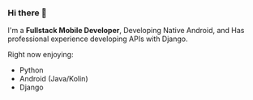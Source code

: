 
### Hi there 👋

I'm a **Fullstack Mobile Developer**, Developing Native Android, and Has professional experience developing APIs with Django.

Right now enjoying: 
- Python
- Android (Java/Kolin)
- Django
<!-- dev -->
<!-- devend -->

